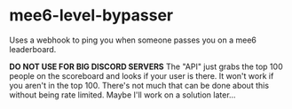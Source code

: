 # mee6-level-bypasser
Uses a webhook to ping you when someone passes you on a mee6 leaderboard.


**DO NOT USE FOR BIG DISCORD SERVERS**
The "API" just grabs the top 100 people on the scoreboard and looks if your user is there. It won't work if you aren't in the top 100. There's not much that can be done about this without being rate limited. Maybe I'll work on a solution later...
